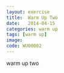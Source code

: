 ```yaml
---
layout: exercise
title:  Warm Up Two
date:   2014-04-15
categories: warm up
tags: [warm up]
image: 
code: WU00002
---
```


warm up two
